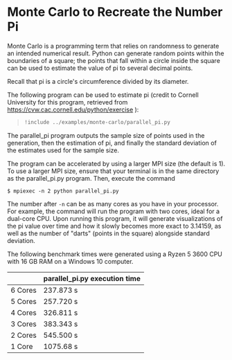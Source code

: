 # Monte Carlo to Recreate the Number Pi

Monte Carlo is a programming term that relies on randomness to generate an intended numerical
result. Python can generate random points within the boundaries of a square; the points that
fall within a circle inside the square can be used to estimate the value of pi to several 
decimal points. 

Recall that pi is a circle's circumference divided by its diameter.

The following program can be used to estimate pi (credit to Cornell University for this
program, retrieved from https://cvw.cac.cornell.edu/python/exercise ):

> ``` python
> !include ../examples/monte-carlo/parallel_pi.py
> ```

The parallel_pi program outputs the sample size of points used in the generation, then
the estimation of pi, and finally the standard deviation of the estimates used for the
sample size.

The program can be accelerated by using a larger MPI size (the default is 1).
To use a larger MPI size, ensure that your terminal is in the same directory
as the parallel_pi.py program. Then, execute the command

`$ mpiexec -n 2 python parallel_pi.py`

The number after `-n` can be as many cores as you have in your processor. For example,
the command will run the program with two cores, ideal for a dual-core CPU. Upon running
this program, it will generate visualizations of the pi value over time and how it slowly
becomes more exact to 3.14159, as well as the number of "darts" (points in the square)
alongside standard deviation.

The following benchmark times were generated using a Ryzen 5 3600 CPU with 16 GB RAM
on a Windows 10 computer.

|         | parallel_pi.py execution time   |
|---------|---------------------------------|
| 6 Cores | 237.873 s                       |
| 5 Cores | 257.720 s                        |
| 4 Cores | 326.811 s                        |
| 3 Cores | 383.343 s                        |
| 2 Cores | 545.500 s                        |
| 1 Core  | 1075.68 s                        |

